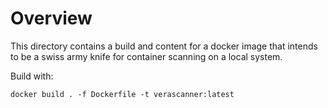 # Overview

This directory contains a build and content for a docker image that intends to
be a swiss army knife for container scanning on a local system.

Build with:

```
docker build . -f Dockerfile -t verascanner:latest
```
